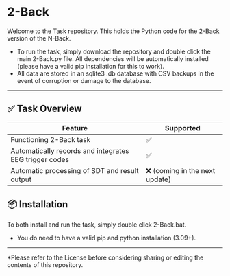 # 2-Back

Welcome to the Task repository. This holds the Python code for the 2-Back version of the N-Back.

- To run the task, simply download the repository and double click the main 2-Back.py file. All dependencies will be automatically installed (please have a valid pip installation for this to work).
- All data are stored in an sqlite3 .db database with CSV backups in the event of corruption or damage to the database. 

--------------------------------------------------------------------------------------

## ✅ Task Overview

| Feature               | Supported |
|-----------------------|-----------|
| Functioning 2-Back task   | ✅        |
| Automatically records and integrates EEG trigger codes            | ✅        |
| Automatic processing of SDT and result output| ❌ (coming in the next update)        |


## 📦 Installation

To both install and run the task, simply double click 2-Back.bat. 
- You do need to have a valid pip and python installation (3.09+).

--------------------------------------------------------------------------------------


*Please refer to the License before considering sharing or editing the contents of this repository. 

